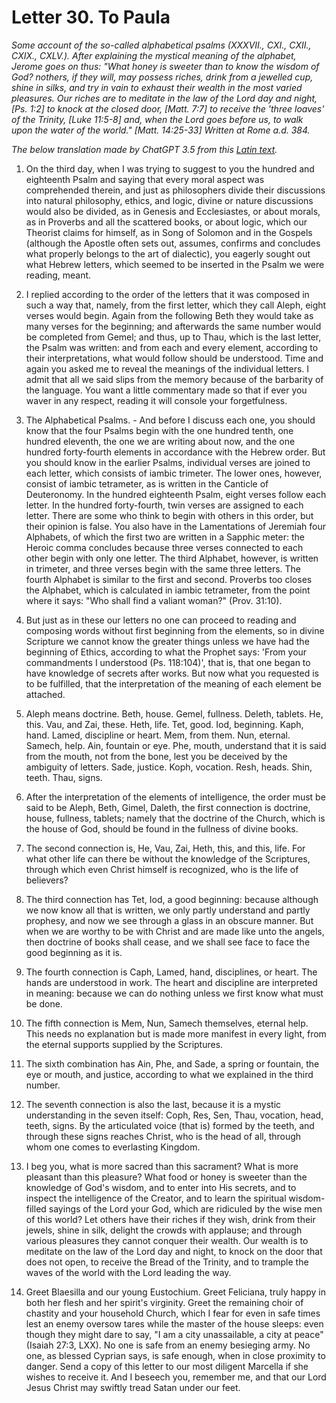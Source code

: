 <h1>Letter 30. To Paula</h1>

<p><i>Some account of the so-called alphabetical psalms (XXXVII., CXI., CXII., CXIX., CXLV.). After explaining the mystical meaning of the alphabet, Jerome goes on thus: "What honey is sweeter than to know the wisdom of God? nothers, if they will, may possess riches, drink from a jewelled cup, shine in silks, and try in vain to exhaust their wealth in the most varied pleasures. Our riches are to meditate in the law of the Lord day and night, [Ps. 1:2] to knock at the closed door, [Matt. 7:7] to receive the 'three loaves' of the Trinity, [Luke 11:5-8] and, when the Lord goes before us, to walk upon the water of the world." [Matt. 14:25-33] Written at Rome a.d. 384.

The below translation made by ChatGPT 3.5 from this <a href='https://catholiclibrary.org/library/view?docId=Fathers-OR/PL.022.html;chunk.id=00000319'>Latin text</a>.</i></p>

1. On the third day, when I was trying to suggest to you the hundred and eighteenth Psalm and saying that every moral aspect was comprehended therein, and just as philosophers divide their discussions into natural philosophy, ethics, and logic, divine or nature discussions would also be divided, as in Genesis and Ecclesiastes, or about morals, as in Proverbs and all the scattered books, or about logic, which our Theorist claims for himself, as in Song of Solomon and in the Gospels (although the Apostle often sets out, assumes, confirms and concludes what properly belongs to the art of dialectic), you eagerly sought out what Hebrew letters, which seemed to be inserted in the Psalm we were reading, meant.

2. I replied according to the order of the letters that it was composed in such a way that, namely, from the first letter, which they call Aleph, eight verses would begin. Again from the following Beth they would take as many verses for the beginning; and afterwards the same number would be completed from Gemel; and thus, up to Thau, which is the last letter, the Psalm was written: and from each and every element, according to their interpretations, what would follow should be understood. Time and again you asked me to reveal the meanings of the individual letters. I admit that all we said slips from the memory because of the barbarity of the language. You want a little commentary made so that if ever you waver in any respect, reading it will console your forgetfulness.

3. The Alphabetical Psalms. - And before I discuss each one, you should know that the four Psalms begin with the one hundred tenth, one hundred eleventh, the one we are writing about now, and the one hundred forty-fourth elements in accordance with the Hebrew order. But you should know in the earlier Psalms, individual verses are joined to each letter, which consists of iambic trimeter. The lower ones, however, consist of iambic tetrameter, as is written in the Canticle of Deuteronomy. In the hundred eighteenth Psalm, eight verses follow each letter. In the hundred forty-fourth, twin verses are assigned to each letter. There are some who think to begin with others in this order, but their opinion is false. You also have in the Lamentations of Jeremiah four Alphabets, of which the first two are written in a Sapphic meter: the Heroic comma concludes because three verses connected to each other begin with only one letter. The third Alphabet, however, is written in trimeter, and three verses begin with the same three letters. The fourth Alphabet is similar to the first and second. Proverbs too closes the Alphabet, which is calculated in iambic tetrameter, from the point where it says: "Who shall find a valiant woman?" (Prov. 31:10).

4. But just as in these our letters no one can proceed to reading and composing words without first beginning from the elements, so in divine Scripture we cannot know the greater things unless we have had the beginning of Ethics, according to what the Prophet says: 'From your commandments I understood (Ps. 118:104)', that is, that one began to have knowledge of secrets after works. But now what you requested is to be fulfilled, that the interpretation of the meaning of each element be attached.

5. Aleph means doctrine. Beth, house. Gemel, fullness. Deleth, tablets. He, this. Vau, and Zai, these. Heth, life. Tet, good. Iod, beginning. Kaph, hand. Lamed, discipline or heart. Mem, from them. Nun, eternal. Samech, help. Ain, fountain or eye. Phe, mouth, understand that it is said from the mouth, not from the bone, lest you be deceived by the ambiguity of letters. Sade, justice. Koph, vocation. Resh, heads. Shin, teeth. Thau, signs.

6. After the interpretation of the elements of intelligence, the order must be said to be Aleph, Beth, Gimel, Daleth, the first connection is doctrine, house, fullness, tablets; namely that the doctrine of the Church, which is the house of God, should be found in the fullness of divine books.

7. The second connection is, He, Vau, Zai, Heth, this, and this, life. For what other life can there be without the knowledge of the Scriptures, through which even Christ himself is recognized, who is the life of believers?

8. The third connection has Tet, Iod, a good beginning: because although we now know all that is written, we only partly understand and partly prophesy, and now we see through a glass in an obscure manner. But when we are worthy to be with Christ and are made like unto the angels, then doctrine of books shall cease, and we shall see face to face the good beginning as it is.

9. The fourth connection is Caph, Lamed, hand, disciplines, or heart. The hands are understood in work. The heart and discipline are interpreted in meaning: because we can do nothing unless we first know what must be done.

10. The fifth connection is Mem, Nun, Samech themselves, eternal help. This needs no explanation but is made more manifest in every light, from the eternal supports supplied by the Scriptures.

11. The sixth combination has Ain, Phe, and Sade, a spring or fountain, the eye or mouth, and justice, according to what we explained in the third number.

12. The seventh connection is also the last, because it is a mystic understanding in the seven itself: Coph, Res, Sen, Thau, vocation, head, teeth, signs. By the articulated voice (that is) formed by the teeth, and through these signs reaches Christ, who is the head of all, through whom one comes to everlasting Kingdom.

13. I beg you, what is more sacred than this sacrament? What is more pleasant than this pleasure? What food or honey is sweeter than the knowledge of God's wisdom, and to enter into His secrets, and to inspect the intelligence of the Creator, and to learn the spiritual wisdom-filled sayings of the Lord your God, which are ridiculed by the wise men of this world? Let others have their riches if they wish, drink from their jewels, shine in silk, delight the crowds with applause; and through various pleasures they cannot conquer their wealth. Our wealth is to meditate on the law of the Lord day and night, to knock on the door that does not open, to receive the Bread of the Trinity, and to trample the waves of the world with the Lord leading the way.

14. Greet Blaesilla and our young Eustochium. Greet Feliciana, truly happy in both her flesh and her spirit's virginity. Greet the remaining choir of chastity and your household Church, which I fear for even in safe times lest an enemy oversow tares while the master of the house sleeps: even though they might dare to say, "I am a city unassailable, a city at peace" (Isaiah 27:3, LXX). No one is safe from an enemy besieging army. No one, as blessed Cyprian says, is safe enough, when in close proximity to danger. Send a copy of this letter to our most diligent Marcella if she wishes to receive it. And I beseech you, remember me, and that our Lord Jesus Christ may swiftly tread Satan under our feet.
